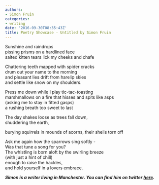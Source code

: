 ```yaml
---
authors:
- Simon Fruin
categories:
- writing
date: '2016-09-30T08:35:43Z'
title: Poetry Showcase - Untitled by Simon Fruin
---
```

Sunshine and raindrops<br>
pissing prisms on a hardlined face<br>
salted kitten tears lick my cheeks and chafe<br>

Chattering teeth mapped with spider cracks<br>
drum out your name to the morning<br>
and pleasant lies drift from harelip skies<br>
and settle like snow on my shoulders.<br>

Press me down while I play tic-tac-toasting<br>
marshmallows on a fire that hisses and spits like asps<br>
(asking me to stay in fitted gasps)<br>
a rushing breath too sweet to last<br>

The day shakes loose as trees fall down,<br>
shuddering the earth,<br>

burying squirrels in mounds of acorns, their shells torn off<br>

Ask me again how the sparrows sing softly -<br>
Was that tune a song for you?<br>
The whistling is born aloft by the swirling breeze<br>
(with just a hint of chill)<br>
enough to raise the hackles,<br>
and hold yourself in a lovers embrace.<br>


**_Simon is a writer living in Manchester. You can find him on twitter [here](https://twitter.com/fruitavelli "")._**